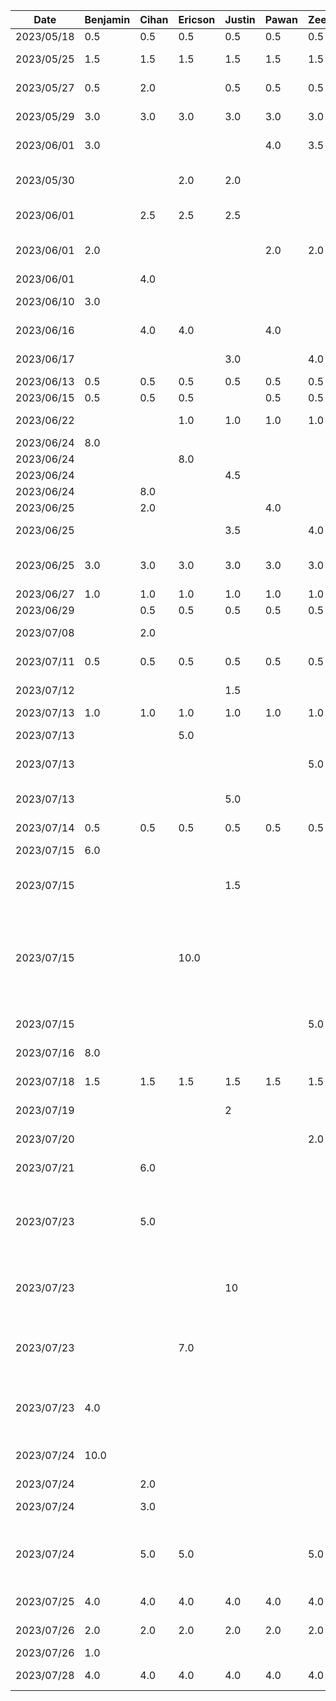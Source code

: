 |   Date   | Benjamin | Cihan | Ericson | Justin | Pawan | Zeen | Task |
|----------|----------|-------|---------|--------|-------|------|------|
|2023/05/18|    0.5   |  0.5  |   0.5   |   0.5  |  0.5  |  0.5 | Idea Brainstorming |
|2023/05/25|    1.5   |  1.5  |   1.5   |   1.5  |  1.5  |  1.5 | Feature-set Brainstorming |
|2023/05/27|    0.5   |  2.0  |         |   0.5  |  0.5  |  0.5 | Proposal Slideshow/Notes |
|2023/05/29|    3.0   |  3.0  |   3.0   |   3.0  |  3.0  |  3.0 | Proposal A1 Brainstorming |
|2023/06/01|    3.0   |       |         |        |  4.0  |  3.5 | Project Proposal Deliverable |
|2023/05/30|          |       |   2.0   |   2.0  |       |      | Write Functional Properties Proposal|
|2023/06/01|          |  2.5  |   2.5   |   2.5  |       |      | Drawing Sequence Diagrams (Bot)|
|2023/06/01|    2.0   |       |         |        |  2.0  |  2.0 | Drawing Sequence Diagrams (Itinerary & Budget)|
|2023/06/01|          |  4.0  |         |        |       |      | Figma Mockups |
|2023/06/10|    3.0   |       |         |        |       |      | Android Studio Learning |
|2023/06/16|          |  4.0  |   4.0   |        |  4.0  |      | Android Studio Learning |
|2023/06/17|          |       |         |   3.0  |       |  4.0 | Android Studio Learning |
|2023/06/13|    0.5   |  0.5  |   0.5   |   0.5  |  0.5  |  0.5 | D2 meeting |
|2023/06/15|    0.5   |  0.5  |   0.5   |        |  0.5  |  0.5 | D2 Deliverable |
|2023/06/22|          |       |   1.0   |   1.0  |  1.0  |  1.0 | Prototype Demo Discussion |
|2023/06/24|    8.0   |       |         |        |       |      | Initial DB Setup |
|2023/06/24|          |       |   8.0   |        |       |      | Google Maps |
|2023/06/24|          |       |         |   4.5  |       |      | Trip/date views |
|2023/06/24|          |  8.0  |         |        |       |      | AI chat fragment |
|2023/06/25|          |  2.0  |         |        |  4.0  |      | Login Screen |
|2023/06/25|          |       |         |   3.5  |       |  4.0 | Itinerary view, trip creation view |
|2023/06/25|    3.0   |  3.0  |   3.0   |   3.0  |  3.0  |  3.0 | Group merge and conflict fix and debug |
|2023/06/27|    1.0   |  1.0  |   1.0   |   1.0  |  1.0  |  1.0 | D3 Meeting |
|2023/06/29|          |  0.5  |   0.5   |   0.5  |  0.5  |  0.5 | D3 Deliverable |
|2023/07/08|          |  2.0  |         |        |       |      | Learning OpenAI api |
|2023/07/11|    0.5   |  0.5  |   0.5   |   0.5  |  0.5  |  0.5 | D4 Deliverable Meeting|
|2023/07/12|          |       |         |   1.5  |       |      | Created Budget classes |
|2023/07/13|    1.0   |  1.0  |   1.0   |   1.0  |  1.0  |  1.0 | D4 Work|
|2023/07/13|          |       |   5.0   |        |       |      | initial work with google api |
|2023/07/13|          |       |         |        |       |  5.0 | Drag and Drop in Itinerary |
|2023/07/13|          |       |         |   5.0  |       |      | Implementing budget creation fragment |
|2023/07/14|    0.5   |  0.5  |   0.5   |   0.5  |  0.5  |  0.5 | Features Update|
|2023/07/15|    6.0   |       |         |        |       |      | Log-in + Syncrhonization |
|2023/07/15|          |       |         |   1.5  |       |      | Adding sliders and chart to budget creation fragment |
|2023/07/15|          |       |   10.0  |        |       |      | Server logic for connecting activities on map, query activities & return details/picture, nearby activities of user location |
|2023/07/15|          |       |         |        |       |  5.0 | Swipe to Delete in Itinerary |
|2023/07/16|    8.0   |       |         |        |       |      | Permissions and sharing |
|2023/07/18|    1.5   |  1.5  |   1.5   |   1.5  |  1.5  |  1.5 | D5 Deliverable Meeting |
|2023/07/19|          |       |         |   2    |       |      | Budget summary view |
|2023/07/20|          |       |         |        |       |  2.0 | Add start/end time to activities |
|2023/07/21|          |  6.0  |         |        |       |      | OpenAI implementation |
|2023/07/23|          |  5.0  |         |        |       |      | Chatbot functionality completed and google api connections created |
|2023/07/23|          |       |         |   10   |       |      | Completed create/update/view fragments for expense & budget |
|2023/07/23|          |       |    7.0  |        |       |      | Open Google Maps app, getting distance/time between locations api, and bug fixes|
|2023/07/23|    4.0   |       |         |        |       |      | Database migration, account creation, login merge|
|2023/07/24|    10.0  |       |         |        |       |      | New synchronization code|
|2023/07/24|          |  2.0  |         |        |       |      | gradiant buttons 
|2023/07/24|          |  3.0  |         |        |       |      | AI chat screen improvements
|2023/07/24|          |  5.0  |   5.0   |        |       |  5.0 | Refactoring GoogleAPI to another class and connecting API to frontent
|2023/07/25|    4.0   |  4.0  |   4.0   |  4.0   |  4.0  |  4.0 | Bug fixing and testing
|2023/07/26|    2.0   |  2.0  |   2.0   |  2.0   |  2.0  |  2.0 | D5: Video recording
|2023/07/26|    1.0   |       |         |        |       |      | Video editing
|2023/07/28|    4.0   |  4.0  |   4.0   |  4.0   |  4.0  |  4.0 | D6: Project Arch & Design
